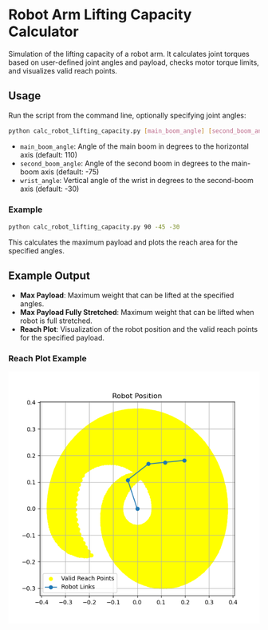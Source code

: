 # Robot Arm Lifting Capacity Calculator

Simulation of the lifting capacity of a robot arm. 
It calculates joint torques based on user-defined joint angles and payload, checks motor torque limits, and visualizes valid reach points.

## Usage

Run the script from the command line, optionally specifying joint angles:
```bash
python calc_robot_lifting_capacity.py [main_boom_angle] [second_boom_angle] [wrist_angle]
```

- `main_boom_angle`: Angle of the main boom in degrees to the horizontal axis (default: 110)
- `second_boom_angle`: Angle of the second boom in degrees to the main-boom axis (default: -75)
- `wrist_angle`: Vertical angle of the wrist in degrees to the second-boom axis (default: -30)

### Example

```bash
python calc_robot_lifting_capacity.py 90 -45 -30
```

This calculates the maximum payload and plots the reach area for the specified angles.

## Example Output

- **Max Payload**: Maximum weight that can be lifted at the specified angles.
- **Max Payload Fully Stretched**: Maximum weight that can be lifted when robot is full stretched.
- **Reach Plot**: Visualization of the robot position and the valid reach points for the specified payload.

### Reach Plot Example

![Robot Position](images/robot_position.png)

